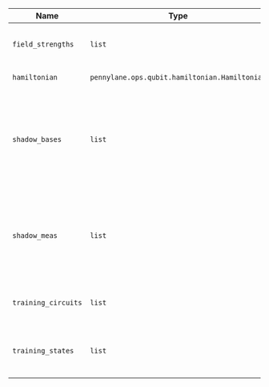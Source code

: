 |Name|Type|Description|
|-|-|-|
|`field_strengths`|`list`|Field strengths used in the transverse-field Ising Hamiltonian. The $i$-th field strength in the list corresponds to the $i$-th qubit.|
|`hamiltonian`|`pennylane.ops.qubit.hamiltonian.Hamiltonian`|Transverse-field Ising Hamiltonian for the problem studied.|
|`shadow_bases`|`list`|Pauli bases for the classical shadow measurements. The list is organized as `shadow_bases[training_state_0_or_1][measurement_instance][qubit]`. E.g. shadow_bases[0][10][3] will tell us whether qubit 3 was measured in X, Y, or Z basis for the 10th shadow measurement applied to the 0th training state.|
|`shadow_meas`|`list`|Results of the classical shadow measurements. The list is organized as `shadow_meas[training_state_0_or_1][measurement_instance][qubit]`. E.g. shadow_meas[1][9][2] tells us the result of measuring qubit 2 during the 9th shadow measurement applied to the 1st training state.|
|`training_circuits`|`list`|List containing two sets of operations. Each set defines a circuit on 16 qubits that generates a state sampled from a Haar random distribution.|
|`training_states`|`list`|List containing two state vectors, one for each training state $\psi$. These should correspond to the output states after simulating `training_circuits`.|